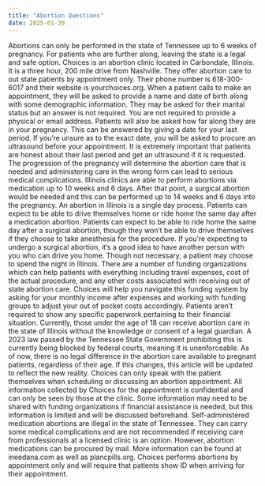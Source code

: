```yaml
---
title: "Abortion Questions"
date: 2025-01-30
---
```

	
 Abortions can only be performed in the state of Tennessee up to 6 weeks of pregnancy. 
 For patients who are further along, leaving the state is a legal and safe option.
	Choices is an abortion clinic located in Carbondale, Illinois. It is a three hour, 200 mile drive from Nashville. They
 offer abortion care to out state patients by appointment only. Their phone number is 618-300-6017 and their website is yourchoices.org.
	When a patient calls to make an appointment, they will be asked to provide a name and date of birth along with some demographic
 information. They may be asked for their marital status but an answer is not required. You are not required to provide a physical or 
 email address.
	Patients will also be asked how far along they are in your pregnancy. This can be answered by giving a date for your last period. 
 If you’re unsure as to the exact date, you will be asked to procure an ultrasound before your appointment.
	It is extremely important that patients are honest about their last period and get an ultrasound if it is requested. The 
 progression of the pregnancy will determine the abortion care that is needed and administering care in the wrong form can lead to serious 
 medical complications.
	Illinois clinics are able to perform abortions via medication up to 10 weeks and 6 days. After that point, a surgical abortion 
 would be needed and this can be performed up to 14 weeks and 6 days into the pregnancy.
	An abortion in Illinois is a single day process. Patients can expect to be able to drive themselves home or ride home the same day 
 after a medication abortion. Patients can expect to be able to ride home the same day after a surgical abortion, though they won’t be able 
 to drive themselves if they choose to take anesthesia for the procedure. If you’re expecting to undergo a surgical abortion, it’s a good 
 idea to have another person with you who can drive you home.
	Though not necessary, a patient may choose to spend the night in Illinois. There are a number of funding organizations which can 
 help patients with everything including travel expenses, cost of the actual procedure, and any other costs associated with receiving
 out of state abortion care.
	Choices will help you navigate this funding system by asking for your monthly income after expenses and working with funding 
 groups to adjust your out of pocket costs accordingly. Patients aren’t required to show any specific paperwork pertaining to their 
 financial situation.
	Currently, those under the age of 18 can receive abortion care in the state of Illinois without the knowledge or consent of 
a legal guardian. A 2023 law passed by the Tennessee State Government prohibiting this is currently being blocked by federal courts, 
meaning it is unenforceable. As of now, there is no legal difference in the abortion care available to pregnant patients, regardless
of their age. If this changes, this article will be updated to reflect the new reality.
	Choices can only speak with the patient themselves when scheduling or discussing an abortion appointment. All information 
 collected by Choices for the appointment is confidential and can only be seen by those at the clinic. Some information may need 
 to be shared with funding organizations if financial assistance is needed, but this information is limited and will be discussed beforehand.
	Self-administered medication abortions are illegal in the state of Tennessee. They can carry some medical complications and are not 
 recommended if receiving care from professionals at a licensed clinic is an option. However, abortion medications can be procured by mail. 
 More information can be found at ineedana.com as well as plancpills.org.
	Choices performs abortions by appointment only and will require that patients show ID when arriving for their appointment.
